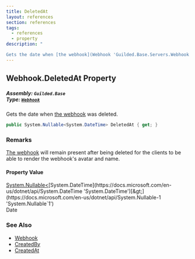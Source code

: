 ```yaml
---
title: DeletedAt
layout: references
section: references
tags:
  - references
  - property
description: "

Gets the date when [the webhook](Webhook 'Guilded.Base.Servers.Webhook') was deleted."
---
```


## Webhook.DeletedAt Property
##### **Assembly:** `Guilded.Base`<br/>**Type:** [`Webhook`](Webhook 'Guilded.Base.Servers.Webhook')

Gets the date when [the webhook](Webhook 'Guilded.Base.Servers.Webhook') was deleted.

```csharp
public System.Nullable<System.DateTime> DeletedAt { get; }
```

### Remarks
  
[The webhook](Webhook 'Guilded.Base.Servers.Webhook') will remain present after being deleted for the clients to be able to render the webhook's avatar and name.

#### Property Value
[System.Nullable&lt;](https://docs.microsoft.com/en-us/dotnet/api/System.Nullable-1 'System.Nullable`1')[System.DateTime](https://docs.microsoft.com/en-us/dotnet/api/System.DateTime 'System.DateTime')[&gt;](https://docs.microsoft.com/en-us/dotnet/api/System.Nullable-1 'System.Nullable`1')  
Date

### See Also
- [Webhook](Webhook 'Guilded.Base.Servers.Webhook')
- [CreatedBy](Webhook.CreatedBy 'Guilded.Base.Servers.Webhook.CreatedBy')
- [CreatedAt](Webhook.CreatedAt 'Guilded.Base.Servers.Webhook.CreatedAt')